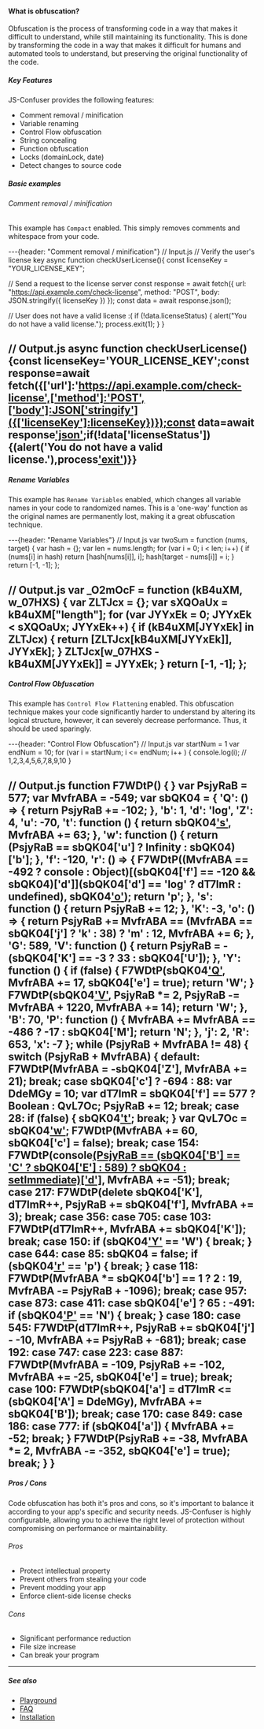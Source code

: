 #### What is obfuscation?

Obfuscation is the process of transforming code in a way that makes it
difficult to understand, while still maintaining its functionality. This is 
done by transforming the code in a way that makes it difficult for humans and automated tools to understand, 
but preserving the original functionality of the code.

##### Key Features

JS-Confuser provides the following features:

- Comment removal / minification
- Variable renaming
- Control Flow obfuscation
- String concealing
- Function obfuscation
- Locks (domainLock, date)
- Detect changes to source code

##### Basic examples

###### Comment removal / minification

This example has `Compact` enabled. This simply removes comments and whitespace from your code.

---{header: "Comment removal / minification"}
// Input.js
// Verify the user's license key
async function checkUserLicense(){
  const licenseKey = "YOUR_LICENSE_KEY";

  // Send a request to the license server
  const response = await fetch({
    url: "https://api.example.com/check-license",
    method: "POST",
    body: JSON.stringify({ licenseKey })
  });
  const data = await response.json();

  // User does not have a valid license :(
  if (!data.licenseStatus) {
    alert("You do not have a valid license.");
    process.exit(1);
  }
}

// Output.js
async function checkUserLicense(){const licenseKey='YOUR_LICENSE_KEY';const response=await fetch({['url']:'https://api.example.com/check-license',['method']:'POST',['body']:JSON['stringify']({['licenseKey']:licenseKey})});const data=await response['json']();if(!data['licenseStatus']){(alert('You do not have a valid license.'),process['exit'](1))}}
---

##### Rename Variables

This example has `Rename Variables` enabled, which changes all variable names in your code to randomized names. This is a 'one-way' function as the original names are permanently lost, making it a great obfuscation technique.

---{header: "Rename Variables"}
// Input.js
var twoSum = function (nums, target) {
  var hash = {};
  var len = nums.length;
  for (var i = 0; i < len; i++) {
    if (nums[i] in hash) return [hash[nums[i]], i];
    hash[target - nums[i]] = i;
  }
  return [-1, -1];
};

// Output.js
var _O2mOcF = function (kB4uXM, w_07HXS) {
  var ZLTJcx = {};
  var sXQOaUx = kB4uXM["length"];
  for (var JYYxEk = 0; JYYxEk < sXQOaUx; JYYxEk++) {
    if (kB4uXM[JYYxEk] in ZLTJcx) {
      return [ZLTJcx[kB4uXM[JYYxEk]], JYYxEk];
    }
    ZLTJcx[w_07HXS - kB4uXM[JYYxEk]] = JYYxEk;
  }
  return [-1, -1];
};
---

##### Control Flow Obfuscation

This example has `Control Flow Flattening` enabled. This obfuscation technique makes your code significantly harder to understand by altering its logical structure, however, it can severely decrease performance. Thus, it should be used sparingly.

---{header: "Control Flow Obfuscation"}
// Input.js
var startNum = 1
var endNum = 10;
for (var i = startNum; i <= endNum; i++ ) {
  console.log(i); // 1,2,3,4,5,6,7,8,9,10
}

// Output.js
function F7WDtP() {
}
var PsjyRaB = 577;
var MvfrABA = -549;
var sbQK04 = {
  'Q': () => {
    return PsjyRaB += -102;
  },
  'b': 1,
  'd': 'log',
  'Z': 4,
  'u': -70,
  't': function () {
    return sbQK04['s'](), MvfrABA += 63;
  },
  'w': function () {
    return (PsjyRaB == sbQK04['u'] ? Infinity : sbQK04)['b'];
  },
  'f': -120,
  'r': () => {
    F7WDtP((MvfrABA == -492 ? console : Object)[(sbQK04['f'] == -120 && sbQK04)['d']](sbQK04['d'] == 'log' ? dT7lmR : undefined), sbQK04['o']());
    return 'p';
  },
  's': function () {
    return PsjyRaB += 12;
  },
  'K': -3,
  'o': () => {
    return PsjyRaB += MvfrABA == (MvfrABA == sbQK04['j'] ? 'k' : 38) ? 'm' : 12, MvfrABA += 6;
  },
  'G': 589,
  'V': function () {
    return PsjyRaB = -(sbQK04['K'] == -3 ? 33 : sbQK04['U']);
  },
  'Y': function () {
    if (false) {
      F7WDtP(sbQK04['Q'](), MvfrABA += 17, sbQK04['e'] = true);
      return 'W';
    }
    F7WDtP(sbQK04['V'](), PsjyRaB *= 2, PsjyRaB -= MvfrABA + 1220, MvfrABA += 14);
    return 'W';
  },
  'B': 70,
  'P': function () {
    MvfrABA += MvfrABA == -486 ? -17 : sbQK04['M'];
    return 'N';
  },
  'j': 2,
  'R': 653,
  'x': -7
};
while (PsjyRaB + MvfrABA != 48) {
  switch (PsjyRaB + MvfrABA) {
  default:
    F7WDtP(MvfrABA = -sbQK04['Z'], MvfrABA += 21);
    break;
  case sbQK04['c'] ? -694 : 88:
    var DdeMGy = 10;
    var dT7lmR = sbQK04['f'] == 577 ? Boolean : QvL7Oc;
    PsjyRaB += 12;
    break;
  case 28:
    if (false) {
      sbQK04['t']();
      break;
    }
    var QvL7Oc = sbQK04['w']();
    F7WDtP(MvfrABA += 60, sbQK04['c'] = false);
    break;
  case 154:
    F7WDtP(console[(PsjyRaB == (sbQK04['B'] == 'C' ? sbQK04['E'] : 589) ? sbQK04 : setImmediate)['d']](dT7lmR), MvfrABA += -51);
    break;
  case 217:
    F7WDtP(delete sbQK04['K'], dT7lmR++, PsjyRaB += sbQK04['f'], MvfrABA += 3);
    break;
  case 356:
  case 705:
  case 103:
    F7WDtP(dT7lmR++, MvfrABA += sbQK04['K']);
    break;
  case 150:
    if (sbQK04['Y']() == 'W') {
      break;
    }
  case 644:
  case 85:
    sbQK04 = false;
    if (sbQK04['r']() == 'p') {
      break;
    }
  case 118:
    F7WDtP(MvfrABA *= sbQK04['b'] == 1 ? 2 : 19, MvfrABA -= PsjyRaB + -1096);
    break;
  case 957:
  case 873:
  case 411:
  case sbQK04['e'] ? 65 : -491:
    if (sbQK04['P']() == 'N') {
      break;
    }
  case 180:
  case 545:
    F7WDtP(dT7lmR++, PsjyRaB += sbQK04['j'] - -10, MvfrABA += PsjyRaB + -681);
    break;
  case 192:
  case 747:
  case 223:
  case 887:
    F7WDtP(MvfrABA = -109, PsjyRaB += -102, MvfrABA += -25, sbQK04['e'] = true);
    break;
  case 100:
    F7WDtP(sbQK04['a'] = dT7lmR <= (sbQK04['A'] = DdeMGy), MvfrABA += sbQK04['B']);
    break;
  case 170:
  case 849:
  case 186:
  case 777:
    if (sbQK04['a']) {
      MvfrABA += -52;
      break;
    }
    F7WDtP(PsjyRaB += -38, MvfrABA *= 2, MvfrABA -= -352, sbQK04['e'] = true);
    break;
  }
}
---

##### Pros / Cons

Code obfuscation has both it's pros and cons, so it's important to balance it according to your app's specific and security needs. JS-Confuser is highly configurable, allowing you to achieve the right level of protection without compromising on performance or maintainability.

###### Pros

- Protect intellectual property
- Prevent others from stealing your code
- Prevent modding your app
- Enforce client-side license checks 

###### Cons

- Significant performance reduction
- File size increase
- Can break your program

---

##### See also

- [Playground](./Playground)
- [FAQ](./faq)
- [Installation](./Installation)

